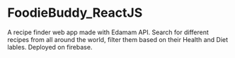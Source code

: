 # FoodieBuddy_ReactJS
A recipe finder web app made with Edamam API. Search for different recipes from all around the world, filter them based on their Health and Diet lables. Deployed on firebase.
